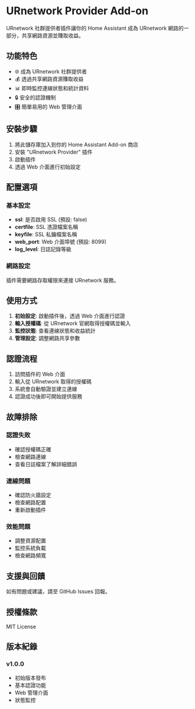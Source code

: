 # URnetwork Provider Add-on

URnetwork 社群提供者插件讓你的 Home Assistant 成為 URnetwork 網路的一部分，共享網路資源並賺取收益。

## 功能特色

- 🌐 成為 URnetwork 社群提供者
- 💰 透過共享網路資源賺取收益
- 📊 即時監控連線狀態和統計資料
- 🔒 安全的認證機制
- 🎛️ 簡單易用的 Web 管理介面

## 安裝步驟

1. 將此儲存庫加入到你的 Home Assistant Add-on 商店
2. 安裝 "URnetwork Provider" 插件
3. 啟動插件
4. 透過 Web 介面進行初始設定

## 配置選項

### 基本設定

- **ssl**: 是否啟用 SSL (預設: false)
- **certfile**: SSL 憑證檔案名稱
- **keyfile**: SSL 私鑰檔案名稱
- **web_port**: Web 介面埠號 (預設: 8099)
- **log_level**: 日誌記錄等級

### 網路設定

插件需要網路存取權限來連接 URnetwork 服務。

## 使用方式

1. **初始設定**: 啟動插件後，透過 Web 介面進行認證
2. **輸入授權碼**: 從 URnetwork 官網取得授權碼並輸入
3. **監控狀態**: 查看連線狀態和收益統計
4. **管理設定**: 調整網路共享參數

## 認證流程

1. 訪問插件的 Web 介面
2. 輸入從 URnetwork 取得的授權碼
3. 系統會自動驗證並建立連線
4. 認證成功後即可開始提供服務

## 故障排除

### 認證失敗
- 確認授權碼正確
- 檢查網路連線
- 查看日誌檔案了解詳細錯誤

### 連線問題
- 確認防火牆設定
- 檢查網路配置
- 重新啟動插件

### 效能問題
- 調整資源配置
- 監控系統負載
- 檢查網路頻寬

## 支援與回饋

如有問題或建議，請至 GitHub Issues 回報。

## 授權條款

MIT License

## 版本紀錄

### v1.0.0
- 初始版本發布
- 基本認證功能
- Web 管理介面
- 狀態監控
